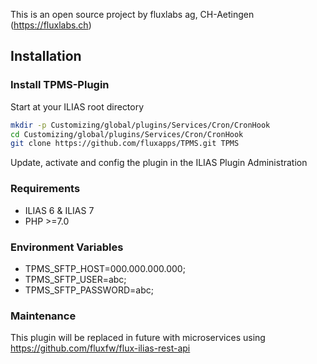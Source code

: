 This is an open source project by fluxlabs ag, CH-Aetingen (https://fluxlabs.ch)

## Installation

### Install TPMS-Plugin
Start at your ILIAS root directory
```bash
mkdir -p Customizing/global/plugins/Services/Cron/CronHook
cd Customizing/global/plugins/Services/Cron/CronHook
git clone https://github.com/fluxapps/TPMS.git TPMS
```
Update, activate and config the plugin in the ILIAS Plugin Administration

### Requirements
* ILIAS 6 & ILIAS 7
* PHP >=7.0

### Environment Variables
- TPMS_SFTP_HOST=000.000.000.000;
- TPMS_SFTP_USER=abc;
- TPMS_SFTP_PASSWORD=abc;

### Maintenance
This plugin will be replaced in future with microservices using https://github.com/fluxfw/flux-ilias-rest-api 